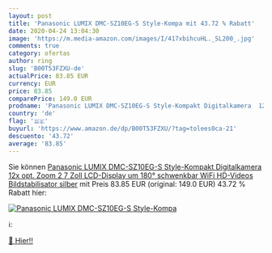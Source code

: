 ```yaml
---
layout: post
title: 'Panasonic LUMIX DMC-SZ10EG-S Style-Kompa mit 43.72 % Rabatt'
date: 2020-04-24 13:04:30
image: 'https://m.media-amazon.com/images/I/417xbihcuHL._SL200_.jpg'
comments: true
category: ofertas
author: ring
slug: 'B00T53FZXU-de'
actualPrice: 83.85 EUR
currency: EUR
price: 83.85
comparePrice: 149.0 EUR
prodname: 'Panasonic LUMIX DMC-SZ10EG-S Style-Kompakt Digitalkamera  12x opt. Zoom  2 7 Zoll LCD-Display um 180° schwenkbar WiFi  HD-Videos  Bildstabilisator  silber'
country: 'de'
flag: '🇩🇪'
buyurl: 'https://www.amazon.de/dp/B00T53FZXU/?tag=tolees0ca-21'
descuento: '43.72'
average: '83.85'
---
```


Sie können [Panasonic LUMIX DMC-SZ10EG-S Style-Kompakt Digitalkamera  12x opt. Zoom  2 7 Zoll LCD-Display um 180° schwenkbar WiFi  HD-Videos  Bildstabilisator  silber](https://www.amazon.de/dp/B00T53FZXU/?tag=tolees0ca-21) mit Preis 83.85 EUR (original: 149.0 EUR) 43.72 % Rabatt hier:

[![Panasonic LUMIX DMC-SZ10EG-S Style-Kompa](https://m.media-amazon.com/images/I/417xbihcuHL._SL200_.jpg)](https://www.amazon.de/dp/B00T53FZXU/?tag=tolees0ca-21)

ℹ️:


[🛒 Hier!!](https://www.amazon.de/dp/B00T53FZXU/?tag=tolees0ca-21)
